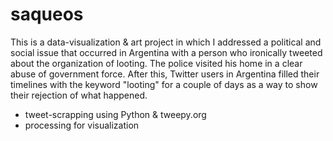 # saqueos
This is a data-visualization & art project in which I addressed a political and social issue that occurred in Argentina with a person who ironically 
tweeted about the organization of looting. The police visited his home in a clear abuse of government force. After this, Twitter users in Argentina 
filled their timelines with the keyword "looting" for a couple of days as a way to show their rejection of what happened.

* tweet-scrapping using Python & tweepy.org
* processing for visualization
